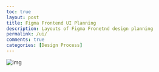 ```yaml
---
toc: true
layout: post
title: Figma Frontend UI Planning
description: Layouts of Figma Fronetnd design planning 
permalink: /ui/
comments: true
categories: [Design Process]
---
```


<img src="{{site.baseurl}}/images/ui.png" alt="img">